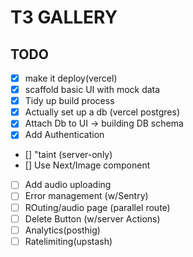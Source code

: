 # T3 GALLERY


## TODO

- [x] make it deploy(vercel)
- [x] scaffold basic UI with mock data
- [x] Tidy up build process
- [x] Actually set up a db (vercel postgres)
- [x] Attach Db to UI -> building DB schema
- [X] Add Authentication
- [] "taint (server-only)
- [] Use Next/Image component
- [ ] Add audio uploading
- [ ] Error management (w/Sentry)
- [ ] ROuting/audio page (parallel route)
- [ ] Delete Button (w/server Actions)
- [ ] Analytics(posthig)
- [ ] Ratelimiting(upstash)
